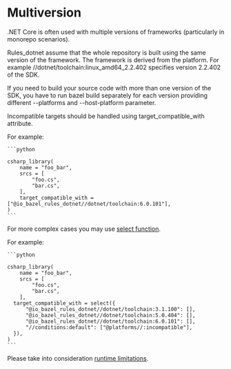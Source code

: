 # Multiversion

.NET Core is often used with multiple versions of frameworks (particularly in monorepo scenarios).

Rules_dotnet assume that the whole repository is built using the same version of the framework.
The framework is derived from the platform. For example //dotnet/toolchain:linux_amd64_2.2.402
specifies version 2.2.402 of the SDK.

If you need to build your source code with more than one version of the SDK, you have to run
bazel build separately for each version providing different --platforms and --host-platform
parameter.

Incompatible targets should be handled using target_compatible_with attribute.

For example:

    ```python

    csharp_library(
        name = "foo_bar",
        srcs = [
            "foo.cs",
            "bar.cs",
        ],
        target_compatible_with = ["@io_bazel_rules_dotnet//dotnet/toolchain:6.0.101"],
    )
    ```

For more complex cases you may use [select function](https://docs.bazel.build/versions/master/be/functions.html#select).

For example:

    ```python

    csharp_library(
        name = "foo_bar",
        srcs = [
            "foo.cs",
            "bar.cs",
        ],
      target_compatible_with = select({
          "@io_bazel_rules_dotnet//dotnet/toolchain:3.1.100": [],
          "@io_bazel_rules_dotnet//dotnet/toolchain:5.0.404": [],
          "@io_bazel_rules_dotnet//dotnet/toolchain:6.0.101": [],
          "//conditions:default": ["@platforms//:incompatible"],
      }),
    )
    ```

Please take into consideration [runtime limitations](runtime.md).
